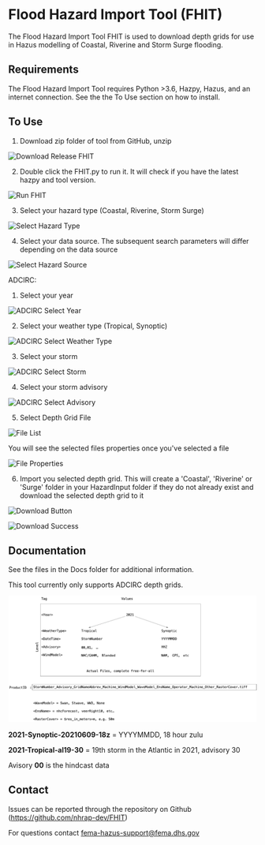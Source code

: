 # Flood Hazard Import Tool (FHIT)

The Flood Hazard Import Tool FHIT is used to download depth grids for use in Hazus modelling of Coastal, Riverine and Storm Surge flooding.

## Requirements

The Flood Hazard Import Tool requires Python >3.6, Hazpy, Hazus, and an internet connection. See the the To Use section on how to install.

## To Use

1. Download zip folder of tool from GitHub, unzip

![Download Release FHIT](Python_env/assets/images/DownloadReleaseFHIT.jpg "Download Release FHIT")

2. Double click the FHIT.py to run it. It will check if you have the latest hazpy and tool version. 

![Run FHIT](Python_env/assets/images/RunFHIT.jpg "Run FHIT")

3. Select your hazard type (Coastal, Riverine, Storm Surge)

![Select Hazard Type](Python_env/assets/images/SelectHazardType.jpg "Select Hazard Type")

4. Select your data source. The subsequent search parameters will differ depending on the data source

![Select Hazard Source](Python_env/assets/images/SelectHazardSource.jpg "Select Hazard Source")

ADCIRC:

  1. Select your year
    
  ![ADCIRC Select Year](Python_env/assets/images/ADCIRCSelectYear.jpg "ADCIRC Select Year")
    
  2. Select your weather type (Tropical, Synoptic)
    
  ![ADCIRC Select Weather Type](Python_env/assets/images/ADCIRCSelectWeatherType.jpg "ADCIRC Select Weather Type")
    
  3. Select your storm
    
  ![ADCIRC Select Storm](Python_env/assets/images/ADCIRCSelectStorm.jpg "ADCIRC Select Storm")
    
  4. Select your storm advisory 
    
  ![ADCIRC Select Advisory](Python_env/assets/images/ADCIRCSelectAdvisory.jpg "ADCIRC Select Advisory")
  
 
5. Select Depth Grid File

![File List](Python_env/assets/images/FileList.jpg "File List")
 
You will see the selected files properties once you've selected a file

![File Properties](Python_env/assets/images/FileProperties.jpg "File Properties")

6. Import you selected depth grid. This will create a 'Coastal', 'Riverine' or 'Surge' folder in your HazardInput folder if they do not already exist and download the selected depth grid to it

![Download Button](Python_env/assets/images/DownloadButton.jpg "Download Button")

![Download Success](Python_env/assets/images/DownloadSuccess.jpg "Download Success")

## Documentation

See the files in the Docs folder for additional information. 

This tool currently only supports ADCIRC depth grids.

![ADCIRC File Name FOrmat](images/adcirc_filename.png "ADCIRC File Name Format") 

**2021-Synoptic-20210609-18z**  = YYYYMMDD, 18 hour zulu

**2021-Tropical-al19-30** = 19th storm in the Atlantic in 2021, advisory 30

Avisory **00** is the hindcast data

## Contact

Issues can be reported through the repository on Github (https://github.com/nhrap-dev/FHIT)

For questions contact fema-hazus-support@fema.dhs.gov
